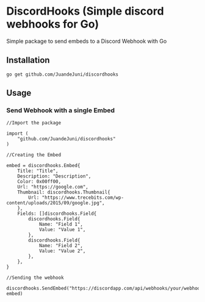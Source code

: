 # DiscordHooks (Simple discord webhooks for Go)
Simple package to send embeds to a Discord Webhook with Go
## Installation

```go get github.com/JuandeJuni/discordhooks```

## Usage

### Send Webhook with a single Embed

```
//Import the package

import (
    "github.com/JuandeJuni/discordhooks"
)

//Creating the Embed

embed = discordhooks.Embed{
    Title: "Title",
    Description: "Description",
    Color: 0x00ff00,
    Url: "https://google.com",
    Thumbnail: discordhooks.Thumbnail{
        Url: "https://www.trecebits.com/wp-content/uploads/2015/09/google.jpg",
    },
    Fields: []discordhooks.Field{
        discordhooks.Field{
            Name: "Field 1",
            Value: "Value 1",
        },
        discordhooks.Field{
            Name: "Field 2",
            Value: "Value 2",
        },
    },
}

//Sending the webhook

discordhooks.SendEmbed("https://discordapp.com/api/webhooks/your/webhook", embed)
```